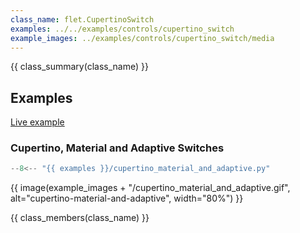 ```yaml
---
class_name: flet.CupertinoSwitch
examples: ../../examples/controls/cupertino_switch
example_images: ../examples/controls/cupertino_switch/media
---
```


{{ class_summary(class_name) }}

## Examples

[Live example](https://flet-controls-gallery.fly.dev/input/cupertinoswitch)

### Cupertino, Material and Adaptive Switches

```python
--8<-- "{{ examples }}/cupertino_material_and_adaptive.py"
```

{{ image(example_images + "/cupertino_material_and_adaptive.gif", alt="cupertino-material-and-adaptive", width="80%") }}


{{ class_members(class_name) }}
